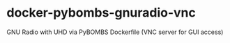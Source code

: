 # docker-pybombs-gnuradio-vnc
GNU Radio with UHD via PyBOMBS Dockerfile (VNC server for GUI access)
